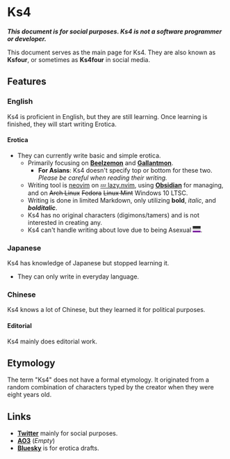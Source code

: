 # Ks4

***This document is for social purposes. Ks4 is not a software programmer or developer.***

This document serves as the main page for Ks4. They are also known as **Ksfour**, or sometimes as **Ks4four** in social media.

## Features

### English

Ks4 is proficient in English, but they are still learning. Once learning is finished, they will start writing Erotica.

#### Erotica

- They can currently write basic and simple erotica.
  - Primarily focusing on [**Beelzemon**](https://wikimon.net/Beelzebumon) and [**Gallantmon**](https://wikimon.net/Dukemon).
    - **For Asians**: Ks4 doesn't specify top or bottom for these two. *Please be careful when reading their writing.*
  - Writing tool is [neovim](https://github.com/neovim/neovim) on [💤 lazy.nvim](https://github.com/folke/lazy.nvim), using [**Obsidian**](https://obsidian.md/) for managing, and on ~~Arch Linux~~ ~~Fedora~~ ~~Linux Mint~~ Windows 10 LTSC.
  - Writing is done in limited Markdown, only utilizing **bold**, *italic*, and ***bolditalic***.
  - Ks4 has no original characters (digimons/tamers) and is not interested in creating any.
  - Ks4 can't handle writing about love due to being Asexual <img src="./svg/a-sexuality.svg" style="height: 1em; width: auto;">.

### Japanese

Ks4 has knowledge of Japanese but stopped learning it.

- They can only write in everyday language.

### Chinese

Ks4 knows a lot of Chinese, but they learned it for political purposes.

#### Editorial

Ks4 mainly does editorial work.

## Etymology

The term "Ks4" does not have a formal etymology. It originated from a random combination of characters typed by the creator when they were eight years old.

## Links

- [**Twitter**](https://twitter.com/Ks4four) mainly for social purposes.
- [**AO3**](https://archiveofourown.org/users/Ks4) (*Empty*)
- [**Bluesky**](https://bsky.app/profile/ksfour.bsky.social) is for erotica drafts.
